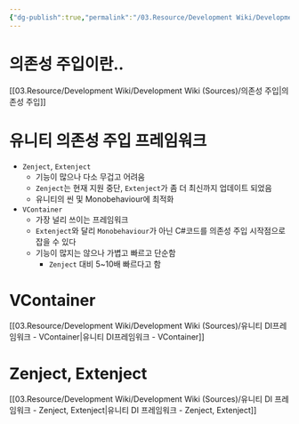 ```yaml
---
{"dg-publish":true,"permalink":"/03.Resource/Development Wiki/Development Wiki (Sources)/유니티 의존성 주입 - VContainer , Zenject, Extenject/","noteIcon":"","created":"2025-05-23T02:09:39.588+09:00","updated":"2025-07-19T22:58:36.999+09:00"}
---
```


# 의존성 주입이란..
[[03.Resource/Development Wiki/Development Wiki (Sources)/의존성 주입\|의존성 주입]]

# 유니티 의존성 주입 프레임워크

- `Zenject`, `Extenject`
    - 기능이 많으나 다소 무겁고 어려움
    - `Zenject`는 현재 지원 중단, `Extenject`가 좀 더 최신까지 업데이트 되었음
    - 유니티의 씬 및 Monobehaviour에 최적화
- `VContainer`
    - 가장 널리 쓰이는 프레임워크
    - `Extenject`와 달리 `Monobehaviour`가 아닌 C#코드를 의존성 주입 시작점으로 잡을 수 있다
    - 기능이 많지는 않으나 가볍고 빠르고 단순함
        - `Zenject` 대비 5~10배 빠르다고 함

# VContainer
[[03.Resource/Development Wiki/Development Wiki (Sources)/유니티 DI프레임워크 - VContainer\|유니티 DI프레임워크 - VContainer]]

# Zenject, Extenject
[[03.Resource/Development Wiki/Development Wiki (Sources)/유니티 DI 프레임워크 - Zenject, Extenject\|유니티 DI 프레임워크 - Zenject, Extenject]]